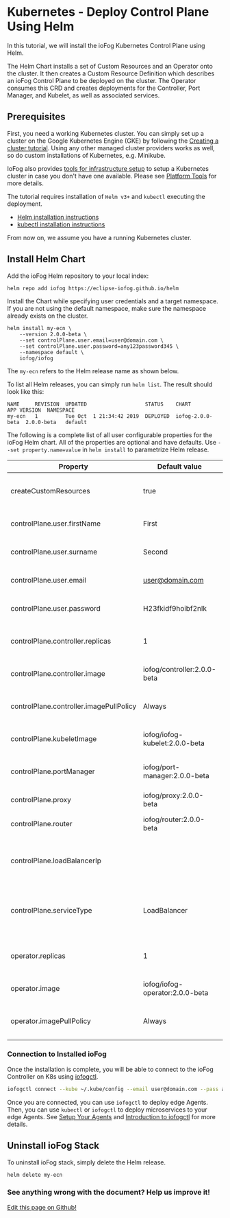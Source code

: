# Kubernetes - Deploy Control Plane Using Helm

In this tutorial, we will install the ioFog Kubernetes Control Plane using Helm.

The Helm Chart installs a set of Custom Resources and an Operator onto the cluster. It then creates a Custom Resource Definition which describes an ioFog Control Plane to be deployed on the cluster. The Operator consumes this CRD and creates deployments for the Controller, Port Manager, and Kubelet, as well as associated services.

## Prerequisites

First, you need a working Kubernetes cluster. You can simply set up a cluster on the Google Kubernetes Engine (GKE) by following the [Creating a cluster tutorial](https://cloud.google.com/kubernetes-engine/docs/how-to/creating-a-cluster). Using any other managed cluster providers works as well, so do custom installations of Kubernetes, e.g. Minikube.

IoFog also provides [tools for infrastructure setup](https://github.com/eclipse-iofog/platform) to setup a Kubernetes cluster in case you don't have one available. Please see [Platform Tools](./platform-tools.html) for more details.

The tutorial requires installation of `Helm v3+` and `kubectl` executing the deployment.

- [Helm installation instructions](https://helm.sh/docs/using_helm/#installing-helm)
- [kubectl installation instructions](https://kubernetes.io/docs/tasks/tools/install-kubectl/)

From now on, we assume you have a running Kubernetes cluster.

## Install Helm Chart

Add the ioFog Helm repository to your local index:

```plain
helm repo add iofog https://eclipse-iofog.github.io/helm
```

Install the Chart while specifying user credentials and a target namespace. If you are not using the default namespace, make sure the namespace already exists on the cluster.

```plain
helm install my-ecn \
    --version 2.0.0-beta \
    --set controlPlane.user.email=user@domain.com \
    --set controlPlane.user.password=any123password345 \
    --namespace default \
    iofog/iofog
```

The `my-ecn` refers to the Helm release name as shown below.

To list all Helm releases, you can simply run `helm list`. The result should look like this:

```plain
NAME     REVISION  UPDATED                   STATUS    CHART             APP VERSION  NAMESPACE
my-ecn   1         Tue Oct  1 21:34:42 2019  DEPLOYED  iofog-2.0.0-beta  2.0.0-beta   default
```

The following is a complete list of all user configurable properties for the ioFog Helm chart. All of the properties are optional and have defaults. Use `--set property.name=value` in `helm install` to parametrize Helm release.

| Property                                | Default value                   | Description                                                                                   |
| --------------------------------------- | ------------------------------- | --------------------------------------------------------------------------------------------- |
| createCustomResources                   | true                            | See [Multiple Edge Compute Networks](#multiple-edge-compute-networks)                         |
| controlPlane.user.firstName             | First                           | First name of initial user in Controller                                                      |
| controlPlane.user.surname               | Second                          | Surname of initial user in Controller                                                         |
| controlPlane.user.email                 | user@domain.com                 | Email (login) of initial user in Controller                                                   |
| controlPlane.user.password              | H23fkidf9hoibf2nlk              | Password of initial user in Controller                                                        |
| controlPlane.controller.replicas        | 1                               | Number of replicas of Controller pods                                                         |
| controlPlane.controller.image           | iofog/controller:2.0.0-beta     | [Controller Docker image](https://hub.docker.com/r/iofog/controller/tags)                     |
| controlPlane.controller.imagePullPolicy | Always                          | Controller Docker image [pull policy](https://kubernetes.io/docs/concepts/containers/images/) |
| controlPlane.kubeletImage               | iofog/iofog-kubelet:2.0.0-beta  | [Kubelet Docker image](https://hub.docker.com/r/iofog/iofog-kubelet/tags)                     |
| controlPlane.portManager                | iofog/port-manager:2.0.0-beta   | [Port Manager Docker image](https://hub.docker.com/r/iofog/port-manager/tags)                 |
| controlPlane.proxy                      | iofog/proxy:2.0.0-beta          | [Proxy Docker image](https://hub.docker.com/r/iofog/proxy/tags)                               |
| controlPlane.router                     | iofog/router:2.0.0-beta         | [Router Docker image](https://hub.docker.com/r/iofog/router/tags)                             |
| controlPlane.loadBalancerIp             |                                 | Pre-allocated static IP address for Controller                                                |
| controlPlane.serviceType                | LoadBalancer                    | Service type for Controller (one of `LoadBalancer`, `NodePort` or `ClusterIP`)                |
| operator.replicas                       | 1                               | Number of replicas of Operator pods                                                           |
| operator.image                          | iofog/iofog-operator:2.0.0-beta | [Operator Docker image](https://hub.docker.com/r/iofog/iofog-operator/tags)                   |
| operator.imagePullPolicy                | Always                          | Operator Docker image [pull policy](https://kubernetes.io/docs/concepts/containers/images/)   |

### Connection to Installed ioFog

Once the installation is complete, you will be able to connect to the ioFog Controller on K8s using [iofogctl](../iofogctl/introduction.html).

```bash
iofogctl connect --kube ~/.kube/config --email user@domain.com --pass any123password345 -n default
```

Once you are connected, you can use `iofogctl` to deploy edge Agents. Then, you can use `kubectl` or `iofogctl` to deploy microservices to your edge Agents. See [Setup Your Agents](content/docs/2.0.0/platform-deployment/setup-your-agents.html) and [Introduction to iofogctl](../iofogctl/introduction.html) for more details.

## Uninstall ioFog Stack

To uninstall ioFog stack, simply delete the Helm release.

```bash
helm delete my-ecn
```

<aside class="notifications contribute">
  <h3><img src="/images/icos/ico-github.svg" alt="">See anything wrong with the document? Help us improve it!</h3>
  <a href="https://github.com/eclipse-iofog/iofog.org/edit/develop/content/docs/2.0.0/platform-deployment/kubernetes-helm.md"
    target="_blank">
    <p>Edit this page on Github!</p>
  </a>
</aside>

